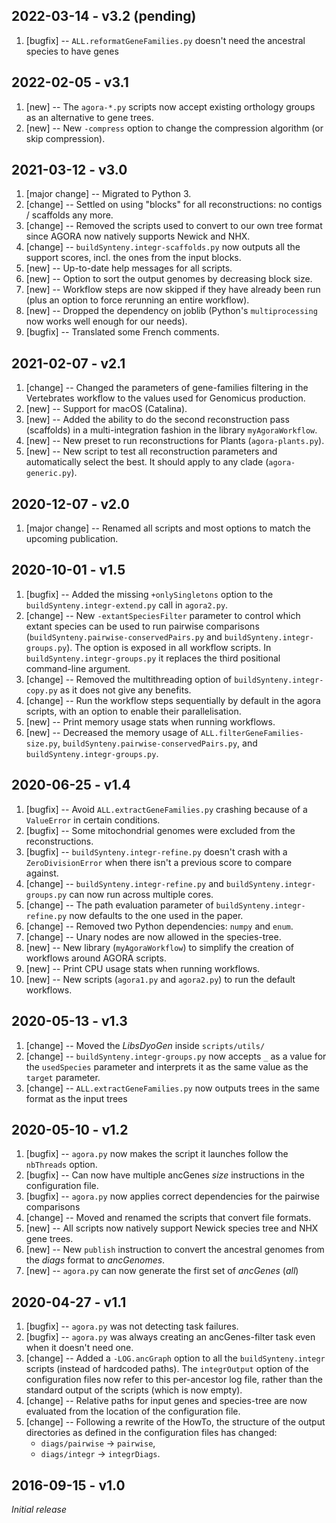 ## 2022-03-14 - v3.2 (pending)

1. [bugfix] -- `ALL.reformatGeneFamilies.py` doesn't need the ancestral
   species to have genes

## 2022-02-05 - v3.1

1. [new] -- The `agora-*.py` scripts now accept existing orthology groups
   as an alternative to gene trees.
2. [new] -- New `-compress` option to change the compression algorithm
   (or skip compression).

## 2021-03-12 - v3.0

1. [major change] -- Migrated to Python 3.
2. [change] -- Settled on using "blocks" for all reconstructions: no
   contigs / scaffolds any more.
3. [change] -- Removed the scripts used to convert to our own tree format
   since AGORA now natively supports Newick and NHX.
4. [change] -- `buildSynteny.integr-scaffolds.py` now outputs all the
   support scores, incl. the ones from the input blocks.
5. [new] -- Up-to-date help messages for all scripts.
6. [new] -- Option to sort the output genomes by decreasing block size.
7. [new] -- Workflow steps are now skipped if they have already been run
   (plus an option to force rerunning an entire workflow).
8. [new] -- Dropped the dependency on joblib (Python's `multiprocessing`
   now works well enough for our needs).
9. [bugfix] -- Translated some French comments.

## 2021-02-07 - v2.1

1. [change] -- Changed the parameters of gene-families filtering in the
   Vertebrates workflow to the values used for Genomicus production.
2. [new] -- Support for macOS (Catalina).
3. [new] -- Added the ability to do the second reconstruction pass
   (scaffolds) in a multi-integration fashion in the library
   `myAgoraWorkflow`.
4. [new] -- New preset to run reconstructions for Plants
   (`agora-plants.py`).
5. [new] -- New script to test all reconstruction parameters and
   automatically select the best. It should apply to any clade
   (`agora-generic.py`).

## 2020-12-07 - v2.0

1. [major change] -- Renamed all scripts and most options to match the
   upcoming publication.

## 2020-10-01 - v1.5

1. [bugfix] -- Added the missing `+onlySingletons` option to the
   `buildSynteny.integr-extend.py` call in `agora2.py`.
2. [change] -- New `-extantSpeciesFilter` parameter to control which extant
   species can be used to run pairwise comparisons
   (`buildSynteny.pairwise-conservedPairs.py` and
   `buildSynteny.integr-groups.py`). The option is exposed in all workflow
   scripts. In `buildSynteny.integr-groups.py` it replaces the third
   positional command-line argument.
3. [change] -- Removed the multithreading option of
   `buildSynteny.integr-copy.py` as it does not give any benefits.
4. [change] -- Run the workflow steps sequentially by default in the agora
   scripts, with an option to enable their parallelisation.
5. [new] -- Print memory usage stats when running workflows.
6. [new] -- Decreased the memory usage of `ALL.filterGeneFamilies-size.py`,
   `buildSynteny.pairwise-conservedPairs.py`, and `buildSynteny.integr-groups.py`.

## 2020-06-25 - v1.4

1. [bugfix] -- Avoid `ALL.extractGeneFamilies.py` crashing because of a
   `ValueError` in certain conditions.
2. [bugfix] -- Some mitochondrial genomes were excluded from the
   reconstructions.
3. [bugfix] -- `buildSynteny.integr-refine.py` doesn't crash with a
   `ZeroDivisionError` when there isn't a previous score to compare
   against.
4. [change] -- `buildSynteny.integr-refine.py` and
   `buildSynteny.integr-groups.py` can now run across multiple cores.
5. [change] -- The path evaluation parameter of
   `buildSynteny.integr-refine.py` now defaults to the one used in the
   paper.
6. [change] -- Removed two Python dependencies: `numpy` and `enum`.
7. [change] -- Unary nodes are now allowed in the species-tree.
8. [new] -- New library (`myAgoraWorkflow`) to simplify the creation of
   workflows around AGORA scripts.
9. [new] -- Print CPU usage stats when running workflows.
10. [new] -- New scripts (`agora1.py` and `agora2.py`) to run the default
    workflows.

## 2020-05-13 - v1.3

1. [change] -- Moved the _LibsDyoGen_ inside `scripts/utils/`
2. [change] -- `buildSynteny.integr-groups.py` now accepts `_` as a value
   for the `usedSpecies` parameter and interprets it as the same value as
   the `target` parameter.
3. [change] -- `ALL.extractGeneFamilies.py` now outputs trees in the same
   format as the input trees

## 2020-05-10 - v1.2

1. [bugfix] -- `agora.py` now makes the script it launches follow the
   `nbThreads` option.
2. [bugfix] -- Can now have multiple ancGenes _size_ instructions in the
   configuration file.
3. [bugfix] -- `agora.py` now applies correct dependencies for the pairwise
   comparisons
4. [change] -- Moved and renamed the scripts that convert file formats.
5. [new] -- All scripts now natively support Newick species tree and NHX
	 gene trees.
6. [new] -- New `publish` instruction to convert the ancestral genomes from
   the _diags_ format to _ancGenomes_.
7. [new] -- `agora.py` can now generate the first set of _ancGenes_ (_all_)

## 2020-04-27 - v1.1

1. [bugfix] -- `agora.py` was not detecting task failures.
2. [bugfix] -- `agora.py` was always creating an ancGenes-filter task even
   when it doesn't need one.
3. [change] -- Added a `-LOG.ancGraph` option to all the
   `buildSynteny.integr` scripts (instead of hardcoded paths).
   The `integrOutput` option of the configuration files now refer to this
   per-ancestor log file, rather than the standard output of the scripts
   (which is now empty).
4. [change] -- Relative paths for input genes and species-tree are now
   evaluated from the location of the configuration file.
5. [change] -- Following a rewrite of the HowTo, the structure of the output
   directories as defined in the configuration files has changed:
   * `diags/pairwise` &rarr; `pairwise`,
   * `diags/integr` &rarr; `integrDiags`.

## 2016-09-15 - v1.0

_Initial release_

